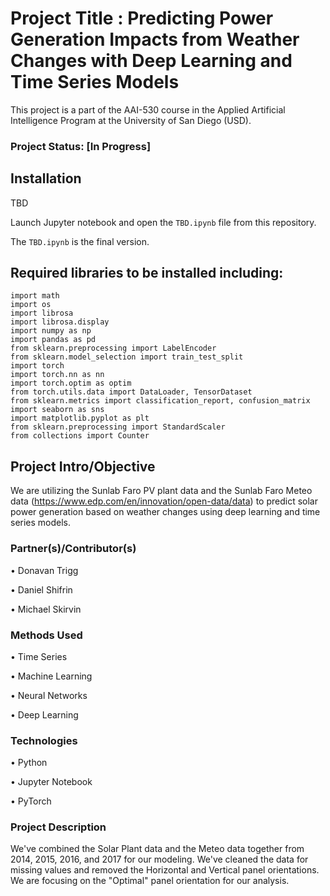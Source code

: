 # Project Title : Predicting Power Generation Impacts from Weather Changes with Deep Learning and Time Series Models

This project is a part of the AAI-530 course in the Applied Artificial Intelligence Program at the University of San Diego (USD). 

### Project Status: [In Progress]

## Installation

TBD

Launch Jupyter notebook and open the `TBD.ipynb` file from this repository. 

The `TBD.ipynb` is the final version.

## Required libraries to be installed including:

    import math
    import os
    import librosa
    import librosa.display
    import numpy as np
    import pandas as pd
    from sklearn.preprocessing import LabelEncoder
    from sklearn.model_selection import train_test_split
    import torch
    import torch.nn as nn
    import torch.optim as optim
    from torch.utils.data import DataLoader, TensorDataset
    from sklearn.metrics import classification_report, confusion_matrix
    import seaborn as sns
    import matplotlib.pyplot as plt
    from sklearn.preprocessing import StandardScaler
    from collections import Counter

  
## Project Intro/Objective

We are utilizing the Sunlab Faro PV plant data and the Sunlab Faro Meteo data (https://www.edp.com/en/innovation/open-data/data) to predict solar power generation based on weather changes using deep learning and time series models.

### Partner(s)/Contributor(s)

•	Donavan Trigg

•	Daniel Shifrin

•	Michael Skirvin


### Methods Used

•	Time Series

•	Machine Learning

•	Neural Networks

•	Deep Learning


### Technologies

•	Python

•	Jupyter Notebook

•	PyTorch


### Project Description

We've combined the Solar Plant data and the Meteo data together from 2014, 2015, 2016, and 2017 for our modeling. We've cleaned the data for missing values and removed the Horizontal and Vertical panel orientations. We are focusing on the "Optimal" panel orientation for our analysis.
